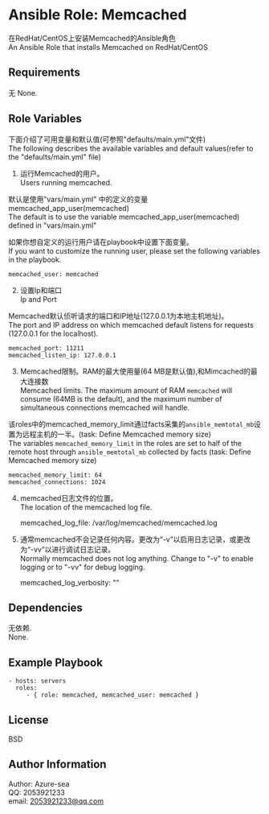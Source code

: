 # Ansible Role: Memcached

在RedHat/CentOS上安装Memcached的Ansible角色 \
An Ansible Role that installs Memcached on RedHat/CentOS


## Requirements
无
None.

## Role Variables

下面介绍了可用变量和默认值(可参照"defaults/main.yml"文件) \
The following describes the available variables and default values(refer to the "defaults/main.yml" file)

1. 运行Memcached的用户。\
 Users running memcached.

默认是使用"vars/main.yml" 中的定义的变量 memcached_app_user(memcached) \
The default is to use the variable memcached_app_user(memcached) defined in "vars/main.yml"

如果你想自定义的运行用户请在playbook中设置下面变量。\
If you want to customize the running user, please set the following variables in the playbook.


    memcached_user: memcached

2. 设置Ip和端口 \
Ip and Port

Memcached默认侦听请求的端口和IP地址(127.0.0.1为本地主机地址)。\
The port and IP address on which memcached  default listens for requests (127.0.0.1 for the localhost).

    memcached_port: 11211
    memcached_listen_ip: 127.0.0.1

3. Memcached限制。RAM的最大使用量(64 MB是默认值),和Mimcached的最大连接数 \
 Memcached limits. The maximum amount of RAM `memcached` will consume (64MB is the default), and the maximum number of simultaneous connections memcached will handle.

该roles中的memcached_memory_limit通过facts采集的`ansible_memtotal_mb`设置为远程主机的一半。(task: Define Memcached memory size) \
The variables `memcached_memory_limit` in the roles are set to half of the remote host through `ansible_memtotal_mb` collected by facts (task: Define Memcached memory size)

    memcached_memory_limit: 64
    memcached_connections: 1024

4. memcached日志文件的位置。\
The location of the memcached log file.

    memcached_log_file: /var/log/memcached/memcached.log

5. 通常memcached不会记录任何内容。更改为“-v”以启用日志记录，或更改为“-vv”以进行调试日志记录。\
 Normally memcached does not log anything. Change to "-v" to enable logging or to "-vv" for debug logging.

    memcached_log_verbosity: ""

Dependencies
------------
无依赖.\
None.


Example Playbook
----------------

    - hosts: servers
      roles:
         - { role: memcached, memcached_user: memcached }

License
-------

BSD

Author Information
------------------
Author: Azure-sea \
QQ: 2053921233 \
email: 2053921233@qq.com
